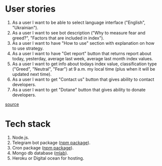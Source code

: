# User stories

1. As a user I want to be able to select language interface ("English", "Ukrainian").
2. As a user I want to see bot description ("Why to measure fear and greed?", "Factors that are included in index").
3. As a user I want to have "How to use" section with explanation on how to use strategy.
4. As a user I want to have "Get report" button that returns report about today, yesterday, average last week, average last month index values.
5. As a user I want to get info about todays index value, classification type ("Greed", "Neutral", "Fear") at 9 a.m. my local time (plus when it will be updated next time).
6. As a user I want to get "Contact us" button that gives ability to contact developers.
7. As a user I want to get "Dotane" button that gives ability to donate developers.


[source](https://alternative.me/crypto/fear-and-greed-index/)


# Tech stack

1. Node.js.
2. Telegram bot package ([npm package](https://www.npmjs.com/package/node-telegram-bot-api)).
3. Cron package ([npm package](https://www.npmjs.com/package/cron)).
4. Mongo db database ([mlab](https://docs.mlab.com/connecting/)).
5. Heroku or Digital ocean for hosting.
